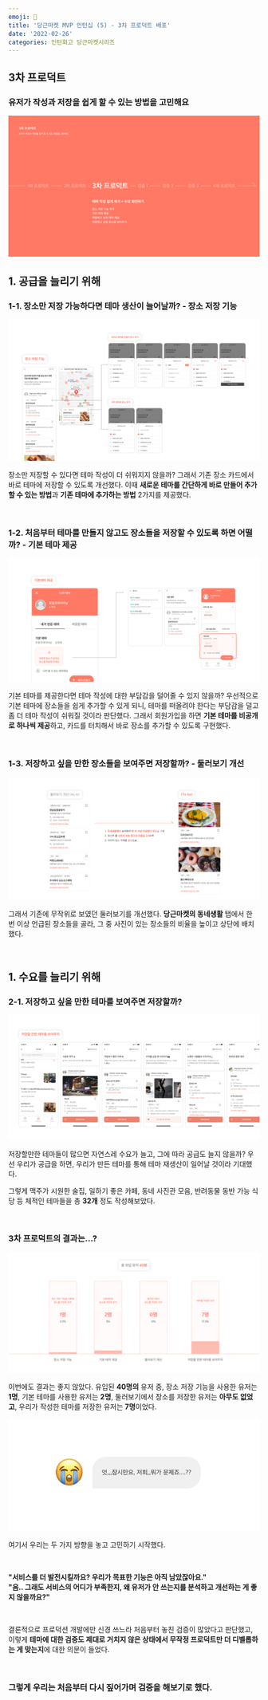 ```yaml
---
emoji: 🥕
title: '당근마켓 MVP 인턴십 (5) - 3차 프로덕트 배포'
date: '2022-02-26'
categories: 인턴회고 당근마켓시리즈
---
```


## 3차 프로덕트

### 유저가 작성과 저장을 쉽게 할 수 있는 방법을 고민해요

![](0.png)

## 1. 공급을 늘리기 위해

### 1-1. 장소만 저장 가능하다면 테마 생산이 늘어날까? - 장소 저장 기능

![](1.png)

장소만 저장할 수 있다면 테마 작성이 더 쉬워지지 않을까? 그래서 기존 장소 카드에서 바로 테마에 저장할 수 있도록 개선했다. 이때 **새로운 테마를 간단하게 바로 만들어 추가할 수 있는 방법**과 **기존 테마에 추가하는 방법** 2가지를 제공했다.

&nbsp;

### 1-2. 처음부터 테마를 만들지 않고도 장소들을 저장할 수 있도록 하면 어떨까? - 기본 테마 제공

![](2.png)

기본 테마를 제공한다면 테마 작성에 대한 부담감을 덜어줄 수 있지 않을까? 우선적으로 기본 테마에 장소들을 쉽게 추가할 수 있게 되니, 테마를 떠올려야 한다는 부담감을 덜고 좀 더 테마 작성이 쉬워질 것이라 판단했다. 그래서 회원가입을 하면 **기본 테마를 비공개로 하나씩 제공**하고, 카드를 터치해서 바로 장소를 추가할 수 있도록 구현했다.

&nbsp;

### 1-3. 저장하고 싶을 만한 장소들을 보여주면 저장할까? - 둘러보기 개선

![](3.png)

그래서 기존에 무작위로 보였던 둘러보기를 개선했다. **당근마켓의 동네생활** 탭에서 한 번 이상 언급된 장소들을 골라, 그 중 사진이 있는 장소들의 비율을 높이고 상단에 배치했다.

&nbsp;

## 1. 수요를 늘리기 위해

### 2-1. 저장하고 싶을 만한 테마를 보여주면 저장할까?

![](4.png)

저장할만한 테마들이 많으면 자연스레 수요가 늘고, 그에 따라 공급도 늘지 않을까? 우선 우리가 공급을 하면, 우리가 만든 테마를 통해 테마 재생산이 일어날 것이라 기대했다.

그렇게 맥주가 시원한 술집, 일하기 좋은 카페, 동네 사진관 모음, 반려동물 동반 가능 식당 등 체적인 테마들을 총 **32개** 정도 작성해보았다.

&nbsp;

### 3차 프로덕트의 결과는...?

![](5.png)

이번에도 결과는 좋지 않았다. 유입된 **40명의** 유저 중, 장소 저장 기능을 사용한 유저는 **1명**, 기본 테마를 사용한 유저는 **2명**, 둘러보기에서 장소를 저장한 유저는 **아무도 없었고**, 우리가 작성한 테마를 저장한 유저는 **7명**이었다.

![](6.png)

여기서 우리는 두 가지 방향을 놓고 고민하기 시작했다.

&nbsp;

**"서비스를 더 발전시킬까요? 우리가 목표한 기능은 아직 남았잖아요."**  
**"음.. 그래도 서비스의 어디가 부족한지, 왜 유저가 안 쓰는지를 분석하고 개선하는 게 좋지 않을까요?"**

&nbsp;

결론적으로 프로덕션 개발에만 신경 쓰느라 처음부터 놓친 검증이 많았다고 판단했고, 이렇게 **테마에 대한 검증도 제대로 거치지 않은 상태에서 무작정 프로덕트만 더 디벨롭하는 게 맞는지**에 대한 의문이 들었다.

&nbsp;

### 그렇게 우리는 처음부터 다시 짚어가며 검증을 해보기로 했다.

```toc
```